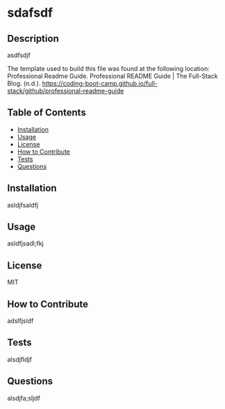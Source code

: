 # sdafsdf

## Description
asdfsdjf

The template used to build this file was found at the following location: Professional Readme Guide. Professional README Guide | The Full-Stack Blog. (n.d.). https://coding-boot-camp.github.io/full-stack/github/professional-readme-guide

## Table of Contents

- [Installation](#installation)
- [Usage](#usage)
- [License](#license)
- [How to Contribute](#how-to-contribute)
- [Tests](#tests)
- [Questions](#questions)

## Installation

asldjfsaldfj

## Usage

asldfjsadl;fkj

## License

MIT

## How to Contribute

adslfjsldf

## Tests

alsdjfldjf

##  Questions

alsdjfa;sljdf